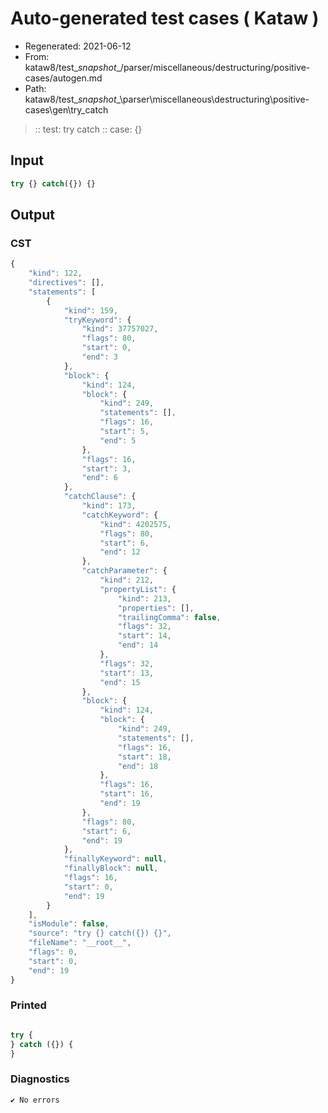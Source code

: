 # Auto-generated test cases ( Kataw )
- Regenerated: 2021-06-12
- From: kataw8/test\__snapshot__/parser/miscellaneous/destructuring/positive-cases/autogen.md
- Path: kataw8/test\__snapshot__\parser\miscellaneous\destructuring\positive-cases\gen\try_catch
> :: test: try catch
> :: case: {}
## Input

`````js
try {} catch({}) {}
`````
## Output

### CST

```javascript
{
    "kind": 122,
    "directives": [],
    "statements": [
        {
            "kind": 159,
            "tryKeyword": {
                "kind": 37757027,
                "flags": 80,
                "start": 0,
                "end": 3
            },
            "block": {
                "kind": 124,
                "block": {
                    "kind": 249,
                    "statements": [],
                    "flags": 16,
                    "start": 5,
                    "end": 5
                },
                "flags": 16,
                "start": 3,
                "end": 6
            },
            "catchClause": {
                "kind": 173,
                "catchKeyword": {
                    "kind": 4202575,
                    "flags": 80,
                    "start": 6,
                    "end": 12
                },
                "catchParameter": {
                    "kind": 212,
                    "propertyList": {
                        "kind": 213,
                        "properties": [],
                        "trailingComma": false,
                        "flags": 32,
                        "start": 14,
                        "end": 14
                    },
                    "flags": 32,
                    "start": 13,
                    "end": 15
                },
                "block": {
                    "kind": 124,
                    "block": {
                        "kind": 249,
                        "statements": [],
                        "flags": 16,
                        "start": 18,
                        "end": 18
                    },
                    "flags": 16,
                    "start": 16,
                    "end": 19
                },
                "flags": 80,
                "start": 6,
                "end": 19
            },
            "finallyKeyword": null,
            "finallyBlock": null,
            "flags": 16,
            "start": 0,
            "end": 19
        }
    ],
    "isModule": false,
    "source": "try {} catch({}) {}",
    "fileName": "__root__",
    "flags": 0,
    "start": 0,
    "end": 19
}
```

### Printed

```javascript

try {
} catch ({}) {
}
```

### Diagnostics

```javascript
✔ No errors
```

